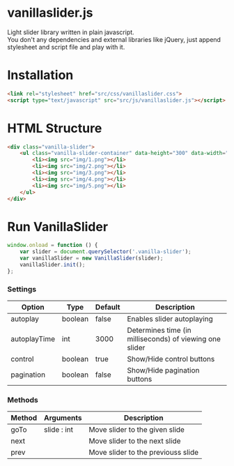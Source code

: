 # vanillaslider.js
Light slider library written in plain javascript.<br/> 
You don't any dependencies and external libraries like jQuery, just append stylesheet and script file and play with it.

# Installation
```html
<link rel="stylesheet" href="src/css/vanillaslider.css">
<script type="text/javascript" src="src/js/vanillaslider.js"></script>
```

# HTML Structure
```html
<div class="vanilla-slider">
    <ul class="vanilla-slider-container" data-height="300" data-width="700">
        <li><img src="img/1.png"></li>
        <li><img src="img/2.png"></li>
        <li><img src="img/3.png"></li>
        <li><img src="img/4.png"></li>
        <li><img src="img/5.png"></li>
    </ul>
</div>
```
# Run VanillaSlider
```javascript
window.onload = function () {
    var slider = document.querySelector('.vanilla-slider');
    var vanillaSlider = new VanillaSlider(slider);
    vanillaSlider.init();
};
```

### Settings

Option | Type | Default | Description
------ | ---- | ------- | -----------
autoplay | boolean | false | Enables slider autoplaying
autoplayTime | int | 3000 | Determines time (in milliseconds) of viewing one slider
control | boolean | true | Show/Hide control buttons 
pagination | boolean | false | Show/Hide pagination buttons 

### Methods

Method | Arguments | Description
------ | ---- | -------
goTo | slide : int | Move slider to the given slide
next |  | Move slider to the next slide
prev |  | Move slider to the previouss slide

